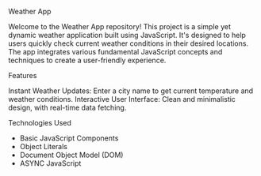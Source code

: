 Weather App


Welcome to the Weather App repository! This project is a simple yet dynamic weather application built using JavaScript. It's designed to help users quickly check current weather conditions in their desired locations. The app integrates various fundamental JavaScript concepts and techniques to create a user-friendly experience.

Features

Instant Weather Updates: Enter a city name to get current temperature and weather conditions.
Interactive User Interface: Clean and minimalistic design, with real-time data fetching.

Technologies Used
- Basic JavaScript Components
- Object Literals
- Document Object Model (DOM)
- ASYNC JavaScript
